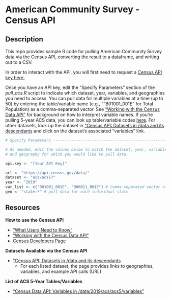 American Community Survey - Census API
================

## Description

This repo provides sample R code for pulling American Community Survey
data via the Census API, converting the result to a dataframe, and
writing out to a CSV.

In order to interact with the API, you will first need to request a
[Census API key here.](https://api.census.gov/data/key_signup.html)

Once you have an API key, edit the “Specify Parameters” section of the
*pull\_acs.R* script to indicate which dataset, year, variables, and
geographies you need to access. You can pull data for multiple variables
at a time (up to 50) by entering the table/variable name (e.g.,
"“B01001\_001E” for Total Population) as a comma-separated vector. See
[“Working with the Census Data
API”](https://www.census.gov/content/dam/Census/library/publications/2020/acs/acs_api_handbook_2020_ch02.pdf)
for background on how to interpret variable names. If you’re pulling
5-year ACS data, you can look up table/variable codes
[here](https://api.census.gov/data/2019/acs/acs5/variables.html). For
other datasets, look up the dataset in ["Census API: Datasets in /data
and its descendants](https://api.census.gov/data.html) and click on the
dataset’s associated “variables” link.

``` r
# Specify Parameters ------------------------------------------------------

# As needed, edit the values below to match the dataset, year, variables
# and geography for which you would like to pull data.

api.key <- "[Your API Key]"

url <- "https://api.census.gov/data/"
dataset <- "acs/acs5?"
year <- "2019"
var_list <- c("B01001_001E", "B06011_001E") # Comma-separated vector of ACS variables 
geo <- "state:*" # pull data for each individual state
```

## Resources

**How to use the Census API**

-   [“What Users Need to
    Know”](https://www.census.gov/programs-surveys/acs/guidance/handbooks/api.html)
-   [“Working with the Census Data
    API”](https://www.census.gov/content/dam/Census/library/publications/2020/acs/acs_api_handbook_2020_ch02.pdf)
-   [Census Developers
    Page](https://www.census.gov/data/developers.html)

**Datasets Available via the Census API**

-   ["Census API: Datasets in /data and its
    descendants](https://api.census.gov/data.html)
    -   For each listed dataset, the page provides links to geographies,
        variables, and example API calls (URL)

**List of ACS 5-Year Tables/Variables**

-   [“Census Data API: Variables in
    /data/2019/acs/acs5/variables”](https://api.census.gov/data/2019/acs/acs5/variables.html)
